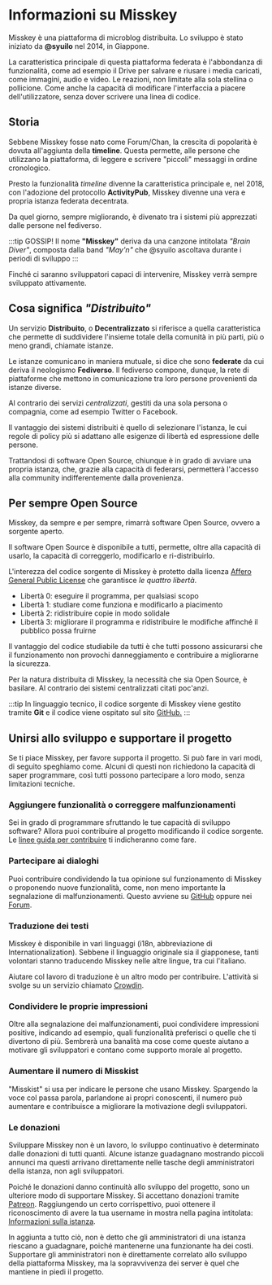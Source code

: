 # Informazioni su Misskey

Misskey è una piattaforma di microblog distribuita. Lo sviluppo è stato iniziato da **@syuilo** nel 2014, in Giappone.

La caratteristica principale di questa piattaforma federata è l'abbondanza di funzionalità, come ad esempio il Drive per salvare e riusare i media caricati, come immagini, audio e video. Le reazioni, non limitate alla sola stellina o pollicione. Come anche la capacità di modificare l'interfaccia a piacere dell'utilizzatore, senza dover scrivere una linea di codice.

## Storia

Sebbene Misskey fosse nato come Forum/Chan, la crescita di popolarità è dovuta all'aggiunta della **timeline**. Questa permette, alle persone che utilizzano la piattaforma, di leggere e scrivere "piccoli" messaggi in ordine cronologico.

Presto la funzionalità _timeline_ divenne la caratteristica principale e, nel 2018, con l'adozione del protocollo **ActivityPub**, Misskey divenne una vera e propria istanza federata decentrata.

Da quel giorno, sempre migliorando, è divenato tra i sistemi più apprezzati dalle persone nel fediverso.

:::tip
GOSSIP! Il nome **"Misskey"** deriva da una canzone intitolata _"Brain Diver"_, composta dalla band _"May'n"_ che @syuilo ascoltava durante i periodi di sviluppo
:::

Finché ci saranno sviluppatori capaci di intervenire, Misskey verrà sempre sviluppato attivamente.

## Cosa significa _"Distribuito"_

Un servizio **Distribuito**, o **Decentralizzato** si riferisce a quella caratteristica che permette di suddividere l'insieme totale della comunità in più parti, più o meno grandi, chiamate istanze.

Le istanze comunicano in maniera mutuale, si dice che sono **federate** da cui deriva il neologismo **Fediverso**. Il fediverso compone, dunque, la rete di piattaforme che mettono in comunicazione tra loro persone provenienti da istanze diverse.

Al contrario dei servizi _centralizzati_, gestiti da una sola persona o compagnia, come ad esempio Twitter o Facebook.

Il vantaggio dei sistemi distribuiti è quello di selezionare l'istanza, le cui regole di policy più si adattano alle esigenze di libertà ed espressione delle persone.

Trattandosi di software Open Source, chiunque è in grado di avviare una propria istanza, che, grazie alla capacità di federarsi, permetterà l'accesso alla community indifferentemente dalla provenienza.

## Per sempre Open Source

Misskey, da sempre e per sempre, rimarrà software Open Source, ovvero a sorgente aperto.

Il software Open Source è disponibile a tutti, permette, oltre alla capacità di usarlo, la capacità di correggerlo, modificarlo e ri-distribuirlo.

L'interezza del codice sorgente di Misskey è protetto dalla licenza [Affero General Public License](https://github.com/misskey-dev/misskey/blob/develop/LICENSE) che garantisce _le quattro libertà_.

- Libertà 0: eseguire il programma, per qualsiasi scopo
- Libertà 1: studiare come funziona e modificarlo a piacimento
- Libertà 2: ridistribuire copie in modo solidale
- Libertà 3: migliorare il programma e ridistribuire le modifiche affinché il pubblico possa fruirne

Il vantaggio del codice studiabile da tutti è che tutti possono assicurarsi che il funzionamento non provochi danneggiamento e contribuire a migliorarne la sicurezza.

Per la natura distribuita di Misskey, la necessità che sia Open Source, è basilare. Al contrario dei sistemi centralizzati citati poc'anzi.

:::tip
In linguaggio tecnico, il codice sorgente di Misskey viene gestito tramite **Git** e il codice viene ospitato sul sito [GitHub.](https://github.com/misskey-dev)
:::

## Unirsi allo sviluppo e supportare il progetto

Se ti piace Misskey, per favore supporta il progetto.
Si può fare in vari modi, di seguito speghiamo come. Alcuni di questi non richiedono la capacità di saper programmare, così tutti possono partecipare a loro modo, senza limitazioni tecniche.

### Aggiungere funzionalità o correggere malfunzionamenti

Sei in grado di programmare sfruttando le tue capacità di sviluppo software? Allora puoi contribuire al progetto modificando il codice sorgente. Le [linee guida per contribuire](https://github.com/misskey-dev/misskey/blob/develop/CONTRIBUTING.md) ti indicheranno come fare.

### Partecipare ai dialoghi

Puoi contribuire condividendo la tua opinione sul funzionamento di Misskey o proponendo nuove funzionalità, come, non meno importante la segnalazione di malfunzionamenti.
Questo avviene su [GitHub](https://github.com/misskey-dev) oppure nei [Forum](https://forum.misskey.io/).

### Traduzione dei testi

Misskey è disponibile in vari linguaggi (i18n, abbreviazione di Internationalization).
Sebbene il linguaggio originale sia il giapponese, tanti volontari stanno traducendo Misskey nelle altre lingue, tra cui l'italiano.

Aiutare col lavoro di traduzione è un altro modo per contribuire. L'attività si svolge su un servizio chiamato [Crowdin](https://crowdin.com/project/misskey).

### Condividere le proprie impressioni

Oltre alla segnalazione dei malfunzionamenti, puoi condividere impressioni positive, indicando ad esempio, quali funzionalità preferisci o quelle che ti divertono di più. Sembrerà una banalità ma cose come queste aiutano a motivare gli sviluppatori e contano come supporto morale al progetto.

### Aumentare il numero di Misskist

"Misskist" si usa per indicare le persone che usano Misskey. Spargendo la voce col passa parola, parlandone ai propri conoscenti, il numero può aumentare e contribuisce a migliorare la motivazione degli sviluppatori.

### Le donazioni

Sviluppare Misskey non è un lavoro, lo sviluppo continuativo è determinato dalle donazioni di tutti quanti. Alcune istanze guadagnano mostrando piccoli annunci ma questi arrivano direttamente nelle tasche degli amministratori della istanza, non agli sviluppatori.

Poiché le donazioni danno continuità allo sviluppo del progetto, sono un ulteriore modo di supportare Misskey. Si accettano donazioni tramite [Patreon](https://www.patreon.com/syuilo).
Raggiungendo un certo corrispettivo, puoi ottenere il riconoscimento di avere la tua username in mostra nella pagina intitolata: [Informazioni sulla istanza](/about-misskey).

In aggiunta a tutto ciò, non è detto che gli amministratori di una istanza riescano a guadagnare, poiché mantenerne una funzionante ha dei costi. Supportare gli amministratori non è direttamente correlato allo sviluppo della piattaforma Misskey, ma la sopravvivenza dei server è quel che mantiene in piedi il progetto.
